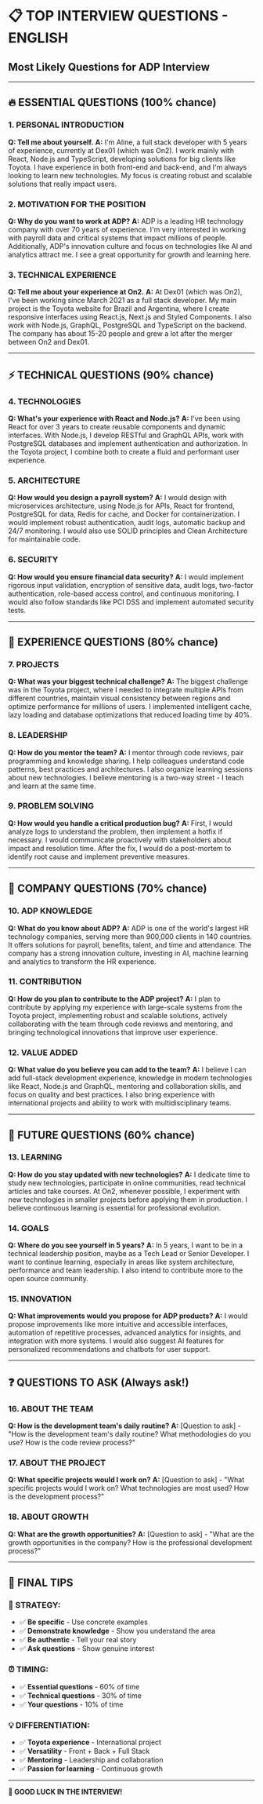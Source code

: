 # 📋 TOP INTERVIEW QUESTIONS - ENGLISH

## Most Likely Questions for ADP Interview

---

## **🔥 ESSENTIAL QUESTIONS (100% chance)**

### **1. PERSONAL INTRODUCTION**

**Q: Tell me about yourself.**
**A:** I'm Aline, a full stack developer with 5 years of experience, currently at Dex01 (which was On2). I work mainly with React, Node.js and TypeScript, developing solutions for big clients like Toyota. I have experience in both front-end and back-end, and I'm always looking to learn new technologies. My focus is creating robust and scalable solutions that really impact users.

### **2. MOTIVATION FOR THE POSITION**

**Q: Why do you want to work at ADP?**
**A:** ADP is a leading HR technology company with over 70 years of experience. I'm very interested in working with payroll data and critical systems that impact millions of people. Additionally, ADP's innovation culture and focus on technologies like AI and analytics attract me. I see a great opportunity for growth and learning here.

### **3. TECHNICAL EXPERIENCE**

**Q: Tell me about your experience at On2.**
**A:** At Dex01 (which was On2), I've been working since March 2021 as a full stack developer. My main project is the Toyota website for Brazil and Argentina, where I create responsive interfaces using React.js, Next.js and Styled Components. I also work with Node.js, GraphQL, PostgreSQL and TypeScript on the backend. The company has about 15-20 people and grew a lot after the merger between On2 and Dex01.

---

## **⚡ TECHNICAL QUESTIONS (90% chance)**

### **4. TECHNOLOGIES**

**Q: What's your experience with React and Node.js?**
**A:** I've been using React for over 3 years to create reusable components and dynamic interfaces. With Node.js, I develop RESTful and GraphQL APIs, work with PostgreSQL databases and implement authentication and authorization. In the Toyota project, I combine both to create a fluid and performant user experience.

### **5. ARCHITECTURE**

**Q: How would you design a payroll system?**
**A:** I would design with microservices architecture, using Node.js for APIs, React for frontend, PostgreSQL for data, Redis for cache, and Docker for containerization. I would implement robust authentication, audit logs, automatic backup and 24/7 monitoring. I would also use SOLID principles and Clean Architecture for maintainable code.

### **6. SECURITY**

**Q: How would you ensure financial data security?**
**A:** I would implement rigorous input validation, encryption of sensitive data, audit logs, two-factor authentication, role-based access control, and continuous monitoring. I would also follow standards like PCI DSS and implement automated security tests.

---

## **💼 EXPERIENCE QUESTIONS (80% chance)**

### **7. PROJECTS**

**Q: What was your biggest technical challenge?**
**A:** The biggest challenge was in the Toyota project, where I needed to integrate multiple APIs from different countries, maintain visual consistency between regions and optimize performance for millions of users. I implemented intelligent cache, lazy loading and database optimizations that reduced loading time by 40%.

### **8. LEADERSHIP**

**Q: How do you mentor the team?**
**A:** I mentor through code reviews, pair programming and knowledge sharing. I help colleagues understand code patterns, best practices and architectures. I also organize learning sessions about new technologies. I believe mentoring is a two-way street - I teach and learn at the same time.

### **9. PROBLEM SOLVING**

**Q: How would you handle a critical production bug?**
**A:** First, I would analyze logs to understand the problem, then implement a hotfix if necessary. I would communicate proactively with stakeholders about impact and resolution time. After the fix, I would do a post-mortem to identify root cause and implement preventive measures.

---

## **🎯 COMPANY QUESTIONS (70% chance)**

### **10. ADP KNOWLEDGE**

**Q: What do you know about ADP?**
**A:** ADP is one of the world's largest HR technology companies, serving more than 900,000 clients in 140 countries. It offers solutions for payroll, benefits, talent, and time and attendance. The company has a strong innovation culture, investing in AI, machine learning and analytics to transform the HR experience.

### **11. CONTRIBUTION**

**Q: How do you plan to contribute to the ADP project?**
**A:** I plan to contribute by applying my experience with large-scale systems from the Toyota project, implementing robust and scalable solutions, actively collaborating with the team through code reviews and mentoring, and bringing technological innovations that improve user experience.

### **12. VALUE ADDED**

**Q: What value do you believe you can add to the team?**
**A:** I believe I can add full-stack development experience, knowledge in modern technologies like React, Node.js and GraphQL, mentoring and collaboration skills, and focus on quality and best practices. I also bring experience with international projects and ability to work with multidisciplinary teams.

---

## **🚀 FUTURE QUESTIONS (60% chance)**

### **13. LEARNING**

**Q: How do you stay updated with new technologies?**
**A:** I dedicate time to study new technologies, participate in online communities, read technical articles and take courses. At On2, whenever possible, I experiment with new technologies in smaller projects before applying them in production. I believe continuous learning is essential for professional evolution.

### **14. GOALS**

**Q: Where do you see yourself in 5 years?**
**A:** In 5 years, I want to be in a technical leadership position, maybe as a Tech Lead or Senior Developer. I want to continue learning, especially in areas like system architecture, performance and team leadership. I also intend to contribute more to the open source community.

### **15. INNOVATION**

**Q: What improvements would you propose for ADP products?**
**A:** I would propose improvements like more intuitive and accessible interfaces, automation of repetitive processes, advanced analytics for insights, and integration with more systems. I would also suggest AI features for personalized recommendations and chatbots for user support.

---

## **❓ QUESTIONS TO ASK (Always ask!)**

### **16. ABOUT THE TEAM**

**Q: How is the development team's daily routine?**
**A:** [Question to ask] - "How is the development team's daily routine? What methodologies do you use? How is the code review process?"

### **17. ABOUT THE PROJECT**

**Q: What specific projects would I work on?**
**A:** [Question to ask] - "What specific projects would I work on? What technologies are most used? How is the development process?"

### **18. ABOUT GROWTH**

**Q: What are the growth opportunities?**
**A:** [Question to ask] - "What are the growth opportunities in the company? How is the professional development process?"

---

## **📝 FINAL TIPS**

### **🎯 STRATEGY:**

- ✅ **Be specific** - Use concrete examples
- ✅ **Demonstrate knowledge** - Show you understand the area
- ✅ **Be authentic** - Tell your real story
- ✅ **Ask questions** - Show genuine interest

### **⏰ TIMING:**

- ✅ **Essential questions** - 60% of time
- ✅ **Technical questions** - 30% of time
- ✅ **Your questions** - 10% of time

### **💡 DIFFERENTIATION:**

- ✅ **Toyota experience** - International project
- ✅ **Versatility** - Front + Back + Full Stack
- ✅ **Mentoring** - Leadership and collaboration
- ✅ **Passion for learning** - Continuous growth

---

**🎯 GOOD LUCK IN THE INTERVIEW!**
